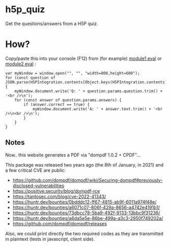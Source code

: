 # h5p_quiz
Get the questions/answers from a H5P quiz.

# How?
Copy/paste this into your console (F12) from (for example) [module1 eval](https://www.drsd.defense.gouv.fr/lhabilitation-secret-defense-quizz-n1-3) or [module2 eval](https://www.drsd.defense.gouv.fr/les-informations-et-supports-classifies-quizz-n2-1) :
```
var myWindow = window.open("", "", "width=800,height=600");
for (const question of JSON.parse(H5PIntegration.contents[Object.keys(H5PIntegration.contents)].jsonContent).questions) {
    myWindow.document.write('Q: ' + question.params.question.trim() + '<br />\n');
    for (const answer of question.params.answers) {
        if (answer.correct == true) {
            myWindow.document.write('A: ' + answer.text.trim() + '<br />\n<br />\n');
        }
    }
}
```

## Notes
Now.. this website generates a PDF via "dompdf 1.0.2 + CPDF"...

This package was released two years ago (the 8th of January, in 2021) and a few critical CVE are public:
* https://github.com/dompdf/dompdf/wiki/Securing-dompdf#previously-disclosed-vulnerabilities
* https://positive.security/blog/dompdf-rce
* https://tantosec.com/blog/cve-2022-41343/
* https://huntr.dev/bounties/0bdddc12-ff67-4815-ab9f-6011a974f48e/
* https://huntr.dev/bounties/a6071c07-806f-429a-8656-a4742e4191b1/
* https://huntr.dev/bounties/73dbcc78-5ba9-492f-9133-13bbc9f31236/
* https://huntr.dev/bounties/a6da5e5e-86be-499a-a3c3-2950f749202a/
* https://github.com/dompdf/dompdf/releases

Also, we could print directly the two required codes as they are transmitted in plaintext (tests in javascript, client side).
